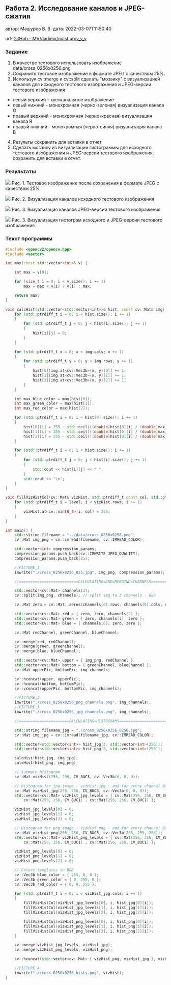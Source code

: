 ## Работа 2. Исследование каналов и JPEG-сжатия

автор: Машуров В. В.
дата: 2022-03-07T11:50:40

url: [GitHub - MVVladimir/mashurov_v_v](https://github.com/MVVladimir/mashurov_v_v.git)

<!-- url: https://github.com/MVVladimir/ImageProssecing\build.vs.2019\prj.labs\lab02 -->

### Задание

1. В качестве тестового использовать изображение data/cross_0256x0256.png
2. Сохранить тестовое изображение в формате JPEG с качеством 25%.
3. Используя cv::merge и cv::split сделать "мозаику" с визуализацией каналов для исходного тестового изображения и JPEG-версии тестового изображения
- левый верхний - трехканальное изображение
- левый нижний - монохромная (черно-зеленая) визуализация канала G
- правый верхний - монохромная (черно-красная) визуализация канала R
- правый нижний - монохромная (черно-синяя) визуализация канала B
4. Результы сохранить для вставки в отчет
5. Сделать мозаику из визуализации гистограммы для исходного тестового изображения и JPEG-версии тестового изображения, сохранить для вставки в отчет.

### Результаты

![](cross_0256x0256_025.jpg)
Рис. 1. Тестовое изображение после сохранения в формате JPEG с качеством 25%

![](cross_0256x0256_png_channels.png)
Рис. 2. Визуализация каналов исходного тестового изображения

![](cross_0256x0256_jpg_channels.png)
Рис. 3. Визуализация каналов JPEG-версии тестового изображения

![](cross_0256x0256_hists.png)
Рис. 3. Визуализация гистограм исходного и JPEG-версии тестового изображения

### Текст программы

```cpp
#include <opencv2/opencv.hpp>
#include <vector>

int max(const std::vector<int>& v) {

    int max = v[0];

    for (size_t i = 0; i < v.size(); i += 1)
        max = max < v[i] ? v[i] : max;

    return max;
}

void calcHist(std::vector<std::vector<int>>& hist, const cv::Mat& img) {
    for (std::ptrdiff_t i = 0; i < hist.size(); i += 1)
    {
        for (std::ptrdiff_t j = 0; j < hist[i].size(); j += 1)
        {
            hist[i][j] = 0;
        }
    }

    for (std::ptrdiff_t x = 0; x < img.cols; x += 1)
    {
        for (std::ptrdiff_t y = 0; y < img.rows; y += 1)
        {
            hist[0][img.at<cv::Vec3b>(x, y)[0]] += 1;
            hist[1][img.at<cv::Vec3b>(x, y)[1]] += 1;
            hist[2][img.at<cv::Vec3b>(x, y)[2]] += 1;
        }
    }

    int max_blue_color = max(hist[0]);
    int max_green_color = max(hist[1]);
    int max_red_color = max(hist[2]);

    for (std::ptrdiff_t i = 0; i < hist[0].size(); i += 1)
    {
        hist[0][i] = 255 - std::ceil(((double)hist[0][i] / (double)max_blue_color) * 255.);
        hist[1][i] = 255 - std::ceil(((double)hist[0][i] / (double)max_green_color) * 255.);
        hist[2][i] = 255 - std::ceil(((double)hist[0][i] / (double)max_red_color) * 255.);
    }

    for (std::ptrdiff_t i = 0; i < hist.size(); i += 1)
    {
        for (std::ptrdiff_t j = 0; j < hist[i].size(); j += 1)
        {
            std::cout << hist[i][j] << " ";
        }
        std::cout << '\n';
    }
}

void fillVizHistCol(cv::Mat& vizHist, std::ptrdiff_t const col, std::ptrdiff_t const level) {
    for (std::ptrdiff_t i = level; i < vizHist.rows; i += 1)
    {
        vizHist.at<cv::uint8_t>(i, col) = 255;
    }
}

int main() {
    std::string filename = "../data/cross_0256x0256.png";
    cv::Mat img_png = cv::imread(filename, cv::IMREAD_COLOR);

    std::vector<int> compression_params;
    compression_params.push_back(cv::IMWRITE_JPEG_QUALITY);
    compression_params.push_back(25);

    //PICTURE_1
    imwrite("./cross_0256x0256_025.jpg", img_png, compression_params); // Save as jpg with 75 persents loss

    //==========================CALCULATING=AND=MERGING=CHANNELS===============================

    std::vector<cv::Mat> channels(3);
    cv::split(img_png, channels); // split img to 3 channels - BGR

    cv::Mat zero = cv::Mat::zeros(channels[0].rows, channels[0].cols, channels[0].type());

    std::vector<cv::Mat> red = { zero, zero, channels[2] };
    std::vector<cv::Mat> green = { zero, channels[1], zero };
    std::vector<cv::Mat> blue = { channels[0], zero, zero };

    cv::Mat redChannel, greenChannel, blueChannel;

    cv::merge(red, redChannel);
    cv::merge(green, greenChannel);
    cv::merge(blue, blueChannel);

    std::vector<cv::Mat> upper = { img_png, redChannel };
    std::vector<cv::Mat> bottom = { greenChannel, blueChannel };
    cv::Mat upperPic, bottomPic, img_channels;

    cv::hconcat(upper, upperPic);
    cv::hconcat(bottom, bottomPic);
    cv::vconcat(upperPic, bottomPic, img_channels);

    //PICTURE_2
    imwrite("./cross_0256x0256_png_channels.png", img_channels);
    //PICTURE_3
    imwrite("./cross_0256x0256_jpg_channels.png", img_channels);

    //======================CALCULATING=HISTOGRAMS=================================================

    std::string filename_jpg = "./cross_0256x0256_0256.jpg";
    cv::Mat img_jpg = cv::imread(filename_jpg, cv::IMREAD_COLOR);

    std::vector<std::vector<int>> hist_jpg(3, std::vector<int>(256));
    std::vector<std::vector<int>> hist_png(3, std::vector<int>(256));

    calcHist(hist_jpg, img_jpg);
    calcHist(hist_png, img_png);

    // Summary histogram
    cv::Mat vizHist(256, 256, CV_8UC3, cv::Vec3b(0, 0, 0));

    // Histogram for jpg image - vizHist_jpg - and for every channel BGR
    cv::Mat vizHist_jpg(256, 256, CV_8UC3, cv::Vec3b(0, 0, 0));
    std::vector<cv::Mat> vizHist_jpg_levels = { cv::Mat(256, 256, CV_8UC1) ,
        cv::Mat(256, 256, CV_8UC1) , cv::Mat(256, 256, CV_8UC1) };

    vizHist_jpg_levels[0] = 0;
    vizHist_jpg_levels[1] = 0;
    vizHist_jpg_levels[2] = 0;

    // Histogram for png image - vizHist_png - and for every channel BGR
    cv::Mat vizHist_png(256, 256, CV_8UC3, cv::Vec3b(255, 255, 255));
    std::vector<cv::Mat> vizHist_png_levels = { cv::Mat(256, 256, CV_8UC1) ,
        cv::Mat(256, 256, CV_8UC1) , cv::Mat(256, 256, CV_8UC1) };

    vizHist_png_levels[0] = 0;
    vizHist_png_levels[1] = 0;
    vizHist_png_levels[2] = 0;

    // Colors templates in BGR
    cv::Vec3b blue_color = { 255, 0, 0 };
    cv::Vec3b green_color = { 0, 255, 0 };
    cv::Vec3b red_color = { 0, 0, 255 };

    for (std::ptrdiff_t i = 0; i < vizHist_jpg.cols; i += 1)
    {
        fillVizHistCol(vizHist_jpg_levels[0], i, hist_jpg[0][i]);
        fillVizHistCol(vizHist_jpg_levels[1], i, hist_jpg[1][i]);
        fillVizHistCol(vizHist_jpg_levels[2], i, hist_jpg[2][i]);

        fillVizHistCol(vizHist_png_levels[0], i, hist_png[0][i]);
        fillVizHistCol(vizHist_png_levels[1], i, hist_png[1][i]);
        fillVizHistCol(vizHist_png_levels[2], i, hist_png[2][i]);
    }

    cv::merge(vizHist_jpg_levels, vizHist_jpg);
    cv::merge(vizHist_png_levels, vizHist_png);

    cv::hconcat(std::vector<cv::Mat> { vizHist_png, vizHist_jpg }, vizHist);

    //PICTURE_4
    imwrite("./cross_0256x0256_hists.png", vizHist);
}
```
